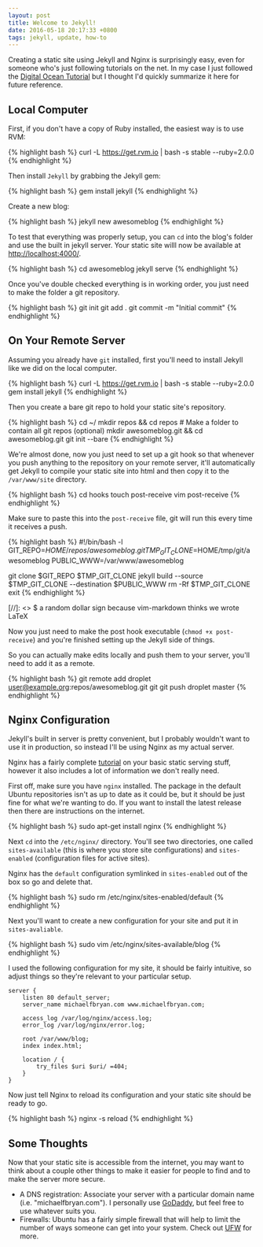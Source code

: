 ```yaml
---
layout: post
title: Welcome to Jekyll!
date: 2016-05-18 20:17:33 +0800
tags: jekyll, update, how-to
---
```


Creating a static site using Jekyll and Nginx is surprisingly easy, even for 
someone who's just following tutorials on the net. In my case I just followed 
the [Digital Ocean Tutorial][digital-ocean] but I thought I'd quickly summarize
it here for future reference.

## Local Computer 

First, if you don't have a copy of Ruby installed, the easiest way is to use
RVM:

{% highlight bash %}
curl -L https://get.rvm.io | bash -s stable --ruby=2.0.0
{% endhighlight %}

Then install `Jekyll` by grabbing the Jekyll gem:

{% highlight bash %}
gem install jekyll
{% endhighlight %}

Create a new blog:

{% highlight bash %}
jekyll new awesomeblog
{% endhighlight %}

To test that everything was properly setup, you can `cd` into the blog's folder
and use the built in jekyll server. Your static site willl now be available at
[http://localhost:4000/](http://localhost:4000/).

{% highlight bash %}
cd awesomeblog
jekyll serve
{% endhighlight %}

Once you've double checked everything is in working order, you just need to 
make the folder a git repository.

{% highlight bash %}
git init
git add .
git commit -m "Initial commit"
{% endhighlight %}

## On Your Remote Server 

Assuming you already have `git` installed, first you'll need to install Jekyll
like we did on the local computer.

{% highlight bash %}
curl -L https://get.rvm.io | bash -s stable --ruby=2.0.0
gem install jekyll
{% endhighlight %}

Then you create a bare git repo to hold your static site's repository.

{% highlight bash %}
cd ~/
mkdir repos && cd repos  # Make a folder to contain all git repos (optional)
mkdir awesomeblog.git && cd awesomeblog.git
git init --bare
{% endhighlight %}

We're almost done, now you just need to set up a git hook so that whenever you
push anything to the repository on your remote server, it'll automatically 
get Jekyll to compile your static site into html and then copy it to the 
`/var/www/site` directory.

{% highlight bash %}
cd hooks
touch post-receive
vim post-receive
{% endhighlight %}

Make sure to paste this into the `post-receive` file, git will run this every
time it receives a push.

{% highlight bash %}
#!/bin/bash -l
GIT_REPO=$HOME/repos/awesomeblog.git
TMP_GIT_CLONE=$HOME/tmp/git/awesomeblog
PUBLIC_WWW=/var/www/awesomeblog

git clone $GIT_REPO $TMP_GIT_CLONE
jekyll build --source $TMP_GIT_CLONE --destination $PUBLIC_WWW
rm -Rf $TMP_GIT_CLONE
exit 
{% endhighlight %}

[//]: <> $ a random dollar sign because vim-markdown thinks we wrote LaTeX

Now you just need to make the post hook executable (`chmod +x post-receive`) 
and you're finished setting up the Jekyll side of things.

So you can actually make edits locally and push them to your server, you'll 
need to add it as a remote.

{% highlight bash %}
git remote add droplet user@example.org:repos/awesomeblog.git
git git push droplet master
{% endhighlight %}


## Nginx Configuration

Jekyll's built in server is pretty convenient, but I probably wouldn't want to
use it in production, so instead I'll be using Nginx as my actual server.

Nginx has a fairly complete [tutorial][nginx-static] on your basic static 
serving stuff, however it also includes a lot of information we don't really 
need.

First off, make sure you have `nginx` installed. The package in the default
Ubuntu repositories isn't as up to date as it could be, but it should be just
fine for what we're wanting to do. If you want to install the latest release
then there are instructions on the internet.

{% highlight bash %}
sudo apt-get install nginx
{% endhighlight %}

Next `cd` into the `/etc/nginx/` directory. You'll see two directories, one 
called `sites-available` (this is where you store site configurations) and 
`sites-enabled` (configuration files for active sites).

Nginx has the `default` configuration symlinked in `sites-enabled` out of the
box so go and delete that.

{% highlight bash %}
sudo rm /etc/nginx/sites-enabled/default
{% endhighlight %}

Next you'll want to create a new configuration for your site and put it in
`sites-avaliable`.

{% highlight bash %}
sudo vim /etc/nginx/sites-available/blog
{% endhighlight %}

I used the following configuration for my site, it should be fairly intuitive,
so adjust things so they're relevant to your particular setup.

    server {
        listen 80 default_server;
        server_name michaelfbryan.com www.michaelfbryan.com;

        access_log /var/log/nginx/access.log;
        error_log /var/log/nginx/error.log;

        root /var/www/blog;
        index index.html;

        location / {
            try_files $uri $uri/ =404;
        }
    }

Now just tell Nginx to reload its configuration and your static site should 
be ready to go.

{% highlight bash %}
nginx -s reload
{% endhighlight %}

## Some Thoughts

Now that your static site is accessible from the internet, you may want to 
think about a couple other things to make it easier for people to find and to
make the server more secure.

* A DNS registration: Associate your server with a particular domain name (i.e.
  "michaelfbryan.com"). I personally use [GoDaddy][godaddy], but feel free to
  use whatever suits you.
* Firewalls: Ubuntu has a fairly simple firewall that will help to limit the
  number of ways someone can get into your system. Check out [UFW][ufw] for 
  more.


[ufw]: https://www.digitalocean.com/community/tutorials/how-to-set-up-a-firewall-with-ufw-on-ubuntu-14-04
[godaddy]: https://au.godaddy.com/
[digital-ocean]: https://www.digitalocean.com/community/tutorials/how-to-deploy-jekyll-blogs-with-git
[nginx-static]: https://www.nginx.com/resources/admin-guide/serving-static-content/
